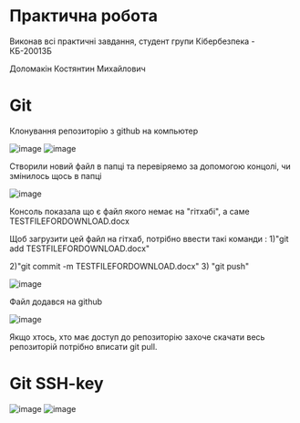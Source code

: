 # Практична робота
Виконав всі практичні завдання, студент групи Кібербезпека - КБ-20013Б

Доломакін Костянтин Михайлович

# Git
Клонування репозиторію з github на компьютер

![image](https://user-images.githubusercontent.com/86669822/123943085-74a89000-d9a4-11eb-94fa-6b378297c06c.png)
![image](https://user-images.githubusercontent.com/86669822/123943170-8c801400-d9a4-11eb-8979-32a1a37dcfc9.png)

Створили новий файл в папці та перевіряемо за допомогою концолі, чи змінилось щось в папці

![image](https://user-images.githubusercontent.com/86669822/123943860-35c70a00-d9a5-11eb-946f-c42ff4fbc8b6.png)

Консоль показала що є файл якого немає на "гітхабі", а саме TESTFILEFORDOWNLOAD.docx

Щоб загрузити цей файл на гітхаб, потрібно ввести такі команди : 1)"git add TESTFILEFORDOWNLOAD.docx" 

2)"git commit -m TESTFILEFORDOWNLOAD.docx"
3) "git push" 

![image](https://user-images.githubusercontent.com/86669822/123945347-b9cdc180-d9a6-11eb-911e-3c6f8cd29695.png)

Файл додався на github

![image](https://user-images.githubusercontent.com/86669822/123947180-c521ec80-d9a8-11eb-8478-9cee05fe7416.png)

Якщо хтось, хто має доступ до репозиторію захоче скачати весь репозиторій потрібно вписати git pull.


# Git SSH-key


![image](https://user-images.githubusercontent.com/86669822/123843685-da503a00-d91a-11eb-9c3e-f2ba757c46ba.png)
![image](https://user-images.githubusercontent.com/86669822/123843830-fc49bc80-d91a-11eb-9a8f-dc713fe2c67f.png)
